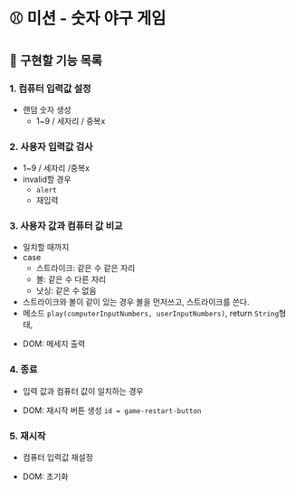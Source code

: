 # ⚾ 미션 - 숫자 야구 게임

## 📝 구현할 기능 목록

### 1. 컴퓨터 입력값 설정

- 랜덤 숫자 생성
  - 1~9 / 세자리 / 중복x

### 2. 사용자 입력값 검사

- 1~9 / 세자리 /중복x
- invalid할 경우
  - `alert`
  - 재입력

### 3. 사용자 값과 컴퓨터 값 비교

- 일치할 때까지
- case
  - 스트라이크: 같은 수 같은 자리
  - 볼: 같은 수 다른 자리
  - 낫싱: 같은 수 없음
- 스트라이크와 볼이 같이 있는 경우 볼을 먼저쓰고, 스트라이크를 쓴다.
- 메소드 `play(computerInputNumbers, userInputNumbers)`, return `String`형태,

* DOM: 메세지 출력

### 4. 종료

- 입력 값과 컴퓨터 값이 일치하는 경우

* DOM: 재시작 버튼 생성 `id = game-restart-button`

### 5. 재시작

- 컴퓨터 입력값 재설정

* DOM: 초기화
